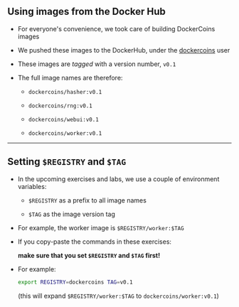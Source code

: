 ## Using images from the Docker Hub

- For everyone's convenience, we took care of building DockerCoins images

- We pushed these images to the DockerHub, under the [dockercoins](https://hub.docker.com/u/dockercoins) user

- These images are *tagged* with a version number, `v0.1`

- The full image names are therefore:

  - `dockercoins/hasher:v0.1`

  - `dockercoins/rng:v0.1`

  - `dockercoins/webui:v0.1`

  - `dockercoins/worker:v0.1`

---

## Setting `$REGISTRY` and `$TAG`

- In the upcoming exercises and labs, we use a couple of environment variables:

  - `$REGISTRY` as a prefix to all image names

  - `$TAG` as the image version tag

- For example, the worker image is `$REGISTRY/worker:$TAG`

- If you copy-paste the commands in these exercises:

  **make sure that you set `$REGISTRY` and `$TAG` first!**

- For example:

  ```bash
  export REGISTRY=dockercoins TAG=v0.1
  ```

  (this will expand `$REGISTRY/worker:$TAG` to `dockercoins/worker:v0.1`)
